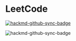 # LeetCode
[![hackmd-github-sync-badge](https://hackmd.io/Y-wiu5cfR5OH8FmuIRD6bQ/badge)](https://hackmd.io/Y-wiu5cfR5OH8FmuIRD6bQ)

![hackmd-github-sync-badge](https://www.google.com/url?sa=i&url=http%3A%2F%2Fwomany.net%2Fread%2Farticle%2F7944&psig=AOvVaw3HDPBThg3FCeleA4wv7d6u&ust=1613723651082000&source=images&cd=vfe&ved=0CAIQjRxqFwoTCLCS3pmD8-4CFQAAAAAdAAAAABAJ)
